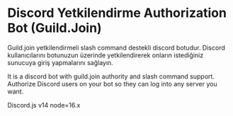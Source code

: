 # Discord Yetkilendirme Authorization Bot (Guild.Join)
Guild.join yetkilendirmeli slash command destekli discord botudur. Discord kullanıcılarını botunuzun üzerinde yetkilendirerek onların istediğiniz sunucuya giriş yapmalarını sağlayın.

It is a discord bot with guild.join authority and slash command support. Authorize Discord users on your bot so they can log into any server you want.

Discord.js v14
node=16.x
